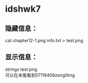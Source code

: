 # idshwk7
## 隐藏信息：  
cat chapter12-1.png info.txt > test.png
## 显示信息：
strings test.png  
可以在末尾看到57119406zengliting

